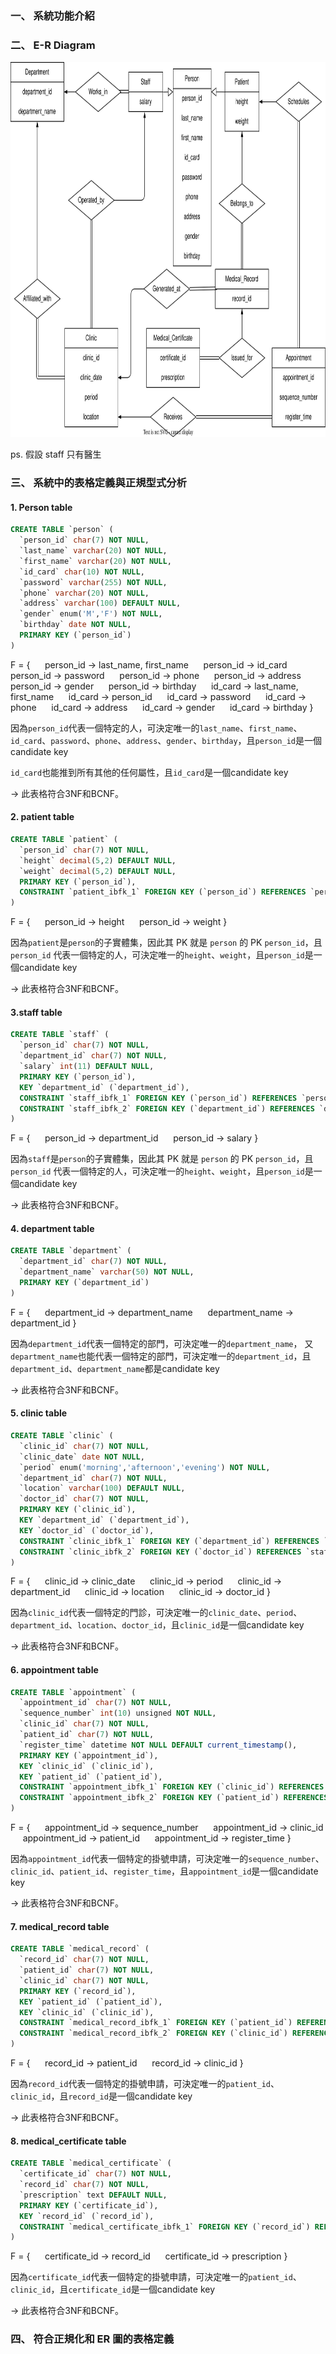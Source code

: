 ### 一、 系統功能介紹

### 二、 E-R Diagram

<img src="er-diagram.svg" width="800" height="600" alt="E-R Diagram">

ps. 假設 staff 只有醫生

### 三、 系統中的表格定義與正規型式分析

#### 1. Person table

```sql
CREATE TABLE `person` (
  `person_id` char(7) NOT NULL,
  `last_name` varchar(20) NOT NULL,
  `first_name` varchar(20) NOT NULL,
  `id_card` char(10) NOT NULL,
  `password` varchar(255) NOT NULL,
  `phone` varchar(20) NOT NULL,
  `address` varchar(100) DEFAULT NULL,
  `gender` enum('M','F') NOT NULL,
  `birthday` date NOT NULL,
  PRIMARY KEY (`person_id`)
) 
```
F = {
  &nbsp;&nbsp;&nbsp;&nbsp;  person_id $\rightarrow$ last_name, first_name
  &nbsp;&nbsp;&nbsp;&nbsp;  person_id $\rightarrow$ id_card 
  &nbsp;&nbsp;&nbsp;&nbsp;  person_id $\rightarrow$ password
  &nbsp;&nbsp;&nbsp;&nbsp;  person_id $\rightarrow$ phone
  &nbsp;&nbsp;&nbsp;&nbsp;  person_id $\rightarrow$ address
  &nbsp;&nbsp;&nbsp;&nbsp;  person_id $\rightarrow$ gender
  &nbsp;&nbsp;&nbsp;&nbsp;  person_id $\rightarrow$ birthday
  &nbsp;&nbsp;&nbsp;&nbsp;  id_card $\rightarrow$ last_name, first_name
  &nbsp;&nbsp;&nbsp;&nbsp;  id_card $\rightarrow$ person_id
  &nbsp;&nbsp;&nbsp;&nbsp;  id_card $\rightarrow$ password
  &nbsp;&nbsp;&nbsp;&nbsp;  id_card $\rightarrow$ phone
  &nbsp;&nbsp;&nbsp;&nbsp;  id_card $\rightarrow$ address
  &nbsp;&nbsp;&nbsp;&nbsp;  id_card $\rightarrow$ gender
  &nbsp;&nbsp;&nbsp;&nbsp;  id_card $\rightarrow$ birthday
}

因為`person_id`代表一個特定的人，可決定唯一的`last_name`、`first_name`、`id_card`、`password`、`phone`、`address`、`gender`、`birthday`，且`person_id`是一個candidate key

`id_card`也能推到所有其他的任何屬性，且`id_card`是一個candidate key

$→$ 此表格符合3NF和BCNF。

#### 2. patient table

```sql
CREATE TABLE `patient` (
  `person_id` char(7) NOT NULL,
  `height` decimal(5,2) DEFAULT NULL,
  `weight` decimal(5,2) DEFAULT NULL,
  PRIMARY KEY (`person_id`),
  CONSTRAINT `patient_ibfk_1` FOREIGN KEY (`person_id`) REFERENCES `person` (`person_id`)
)
```
F = {
  &nbsp;&nbsp;&nbsp;&nbsp;  person_id $\rightarrow$ height
  &nbsp;&nbsp;&nbsp;&nbsp;  person_id $\rightarrow$ weight
}

因為`patient`是`person`的子實體集，因此其 PK 就是 `person` 的 PK `person_id`，且`person_id` 代表一個特定的人，可決定唯一的`height`、`weight`，且`person_id`是一個candidate key

$→$ 此表格符合3NF和BCNF。

#### 3.staff table

```sql
CREATE TABLE `staff` (
  `person_id` char(7) NOT NULL,
  `department_id` char(7) NOT NULL,
  `salary` int(11) DEFAULT NULL,
  PRIMARY KEY (`person_id`),
  KEY `department_id` (`department_id`),
  CONSTRAINT `staff_ibfk_1` FOREIGN KEY (`person_id`) REFERENCES `person` (`person_id`),
  CONSTRAINT `staff_ibfk_2` FOREIGN KEY (`department_id`) REFERENCES `department` (`department_id`)
)
```
F = {
  &nbsp;&nbsp;&nbsp;&nbsp;  person_id $\rightarrow$ department_id
  &nbsp;&nbsp;&nbsp;&nbsp;  person_id $\rightarrow$ salary
}

因為`staff`是`person`的子實體集，因此其 PK 就是 `person` 的 PK `person_id`，且`person_id` 代表一個特定的人，可決定唯一的`height`、`weight`，且`person_id`是一個candidate key

$→$ 此表格符合3NF和BCNF。

#### 4. department table

```sql
CREATE TABLE `department` (
  `department_id` char(7) NOT NULL,
  `department_name` varchar(50) NOT NULL,
  PRIMARY KEY (`department_id`)
)
```
F = {
  &nbsp;&nbsp;&nbsp;&nbsp;  department_id $\rightarrow$ department_name
  &nbsp;&nbsp;&nbsp;&nbsp;  department_name $\rightarrow$ department_id
}

因為`department_id`代表一個特定的部門，可決定唯一的`department_name`，
又`department_name`也能代表一個特定的部門，可決定唯一的`department_id`，且`department_id`、`department_name`都是candidate key

$→$ 此表格符合3NF和BCNF。

#### 5. clinic table

```sql
CREATE TABLE `clinic` (
  `clinic_id` char(7) NOT NULL,
  `clinic_date` date NOT NULL,
  `period` enum('morning','afternoon','evening') NOT NULL,
  `department_id` char(7) NOT NULL,
  `location` varchar(100) DEFAULT NULL,
  `doctor_id` char(7) NOT NULL,
  PRIMARY KEY (`clinic_id`),
  KEY `department_id` (`department_id`),
  KEY `doctor_id` (`doctor_id`),
  CONSTRAINT `clinic_ibfk_1` FOREIGN KEY (`department_id`) REFERENCES `department` (`department_id`),
  CONSTRAINT `clinic_ibfk_2` FOREIGN KEY (`doctor_id`) REFERENCES `staff` (`person_id`)
)
```
F = {
  &nbsp;&nbsp;&nbsp;&nbsp;  clinic_id $\rightarrow$ clinic_date
  &nbsp;&nbsp;&nbsp;&nbsp;  clinic_id $\rightarrow$ period
  &nbsp;&nbsp;&nbsp;&nbsp;  clinic_id $\rightarrow$ department_id
  &nbsp;&nbsp;&nbsp;&nbsp;  clinic_id $\rightarrow$ location
  &nbsp;&nbsp;&nbsp;&nbsp;  clinic_id $\rightarrow$ doctor_id
}

因為`clinic_id`代表一個特定的門診，可決定唯一的`clinic_date`、`period`、`department_id`、`location`、`doctor_id`，且`clinic_id`是一個candidate key

$→$ 此表格符合3NF和BCNF。

#### 6. appointment table

```sql
CREATE TABLE `appointment` (
  `appointment_id` char(7) NOT NULL,
  `sequence_number` int(10) unsigned NOT NULL,
  `clinic_id` char(7) NOT NULL,
  `patient_id` char(7) NOT NULL,
  `register_time` datetime NOT NULL DEFAULT current_timestamp(),
  PRIMARY KEY (`appointment_id`),
  KEY `clinic_id` (`clinic_id`),
  KEY `patient_id` (`patient_id`),
  CONSTRAINT `appointment_ibfk_1` FOREIGN KEY (`clinic_id`) REFERENCES `clinic` (`clinic_id`),
  CONSTRAINT `appointment_ibfk_2` FOREIGN KEY (`patient_id`) REFERENCES `patient` (`person_id`)
)
```
F = {
  &nbsp;&nbsp;&nbsp;&nbsp;  appointment_id $\rightarrow$ sequence_number 
  &nbsp;&nbsp;&nbsp;&nbsp;  appointment_id $\rightarrow$ clinic_id 
  &nbsp;&nbsp;&nbsp;&nbsp;  appointment_id $\rightarrow$ patient_id 
  &nbsp;&nbsp;&nbsp;&nbsp;  appointment_id $\rightarrow$ register_time 
}

因為`appointment_id`代表一個特定的掛號申請，可決定唯一的`sequence_number`、`clinic_id`、`patient_id`、`register_time`，且`appointment_id`是一個candidate key

$→$ 此表格符合3NF和BCNF。

#### 7. medical_record table

```sql
CREATE TABLE `medical_record` (
  `record_id` char(7) NOT NULL,
  `patient_id` char(7) NOT NULL,
  `clinic_id` char(7) NOT NULL,
  PRIMARY KEY (`record_id`),
  KEY `patient_id` (`patient_id`),
  KEY `clinic_id` (`clinic_id`),
  CONSTRAINT `medical_record_ibfk_1` FOREIGN KEY (`patient_id`) REFERENCES `patient` (`person_id`),
  CONSTRAINT `medical_record_ibfk_2` FOREIGN KEY (`clinic_id`) REFERENCES `clinic` (`clinic_id`)
)
```
F = {
  &nbsp;&nbsp;&nbsp;&nbsp;  record_id $\rightarrow$ patient_id 
  &nbsp;&nbsp;&nbsp;&nbsp;  record_id $\rightarrow$ clinic_id 
}

因為`record_id`代表一個特定的掛號申請，可決定唯一的`patient_id`、`clinic_id`，且`record_id`是一個candidate key

$→$ 此表格符合3NF和BCNF。

#### 8. medical_certificate table

```sql
CREATE TABLE `medical_certificate` (
  `certificate_id` char(7) NOT NULL,
  `record_id` char(7) NOT NULL,
  `prescription` text DEFAULT NULL,
  PRIMARY KEY (`certificate_id`),
  KEY `record_id` (`record_id`),
  CONSTRAINT `medical_certificate_ibfk_1` FOREIGN KEY (`record_id`) REFERENCES `medical_record` (`record_id`)
)
```
F = {
  &nbsp;&nbsp;&nbsp;&nbsp;  certificate_id $\rightarrow$ record_id 
  &nbsp;&nbsp;&nbsp;&nbsp;  certificate_id $\rightarrow$ prescription 
}

因為`certificate_id`代表一個特定的掛號申請，可決定唯一的`patient_id`、`clinic_id`，且`certificate_id`是一個candidate key

$→$ 此表格符合3NF和BCNF。

### 四、 符合正規化和 ER 圖的表格定義